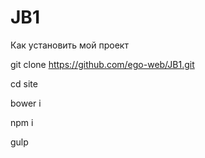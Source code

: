 # JB1
Как установить мой проект

git clone https://github.com/ego-web/JB1.git 

cd site 

bower i 

npm i   

gulp 

